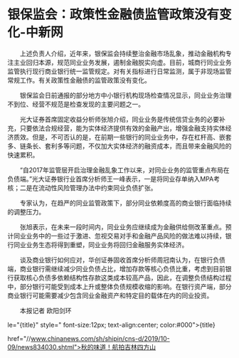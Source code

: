 # 银保监会：政策性金融债监管政策没有变化-中新网

　　上述负责人介绍，近年来，银保监会持续整治金融市场乱象，推动金融机构专注主业回归本源，规范同业业务发展，遏制金融脱实向虚。目前，城商行同业业务监管执行现行商业银行统一监管规定。对有关指标进行日常监测，属于非现场监管常规工作。有关政策性金融债的监管政策没有变化。

　　银保监会日前通报的部分地方中小银行机构现场检查情况显示，同业业务治理不到位、经营不规范是检查发现的主要问题之一。

　　光大证券首席固定收益分析师张旭介绍，同业业务是传统信贷业务的必要补充，只要依法合规经营，能为实体经济提供有效的金融产出，增强金融支持实体经济质效。但是，不可否认的是，在前期一些银行的同业业务中，存在杠杆高、嵌套多、链条长、套利多等问题，不仅加大实体经济的融资成本，而且带来金融风险的快速累积。

　　“自2017年监管层开启治理金融乱象工作以来，对同业业务的监管重点布局在负债端。”光大证券银行业首席分析师王一峰表示，一是将同业存单纳入MPA考核；二是在流动性风险管理办法中约束同业负债扩张。

　　专家认为，在趋严的同业监管政策下，部分同业依赖度高的商业银行面临持续的调整压力。

　　张旭表示，在未来一段时间内，同业业务应继续成为金融供给侧改革重点。预计同业业务中的一些过于激进、忽视交易对手和金融产品风险的做法难以持续，银行同业业务生态将得到重塑，同业业务将回归金融服务实体经济。

　　谈及商业银行如何应对，华创证券固收首席分析师周冠南认为，在银行负债端，商业银行需继续减少同业负债占比，增加存款等核心负债比重，考虑到目前银行获取核心负债多依赖结构性存款这类成本较高产品，因此，在调整负债结构过程中，部分银行可能受到成本上升或整体负债规模收缩的影响。在银行资产端，部分商业银行可能需要减少包含同业金融资产和特定目的载体在内的同业投资。

　　本报记者 欧阳剑环

le="{title}" style=" font-size:12px; text-align:center; color:#000">{title}

href="//www.chinanews.com/sh/shipin/cns-d/2019/10-09/news834030.shtml">秋的味道！航拍吉林四方山
